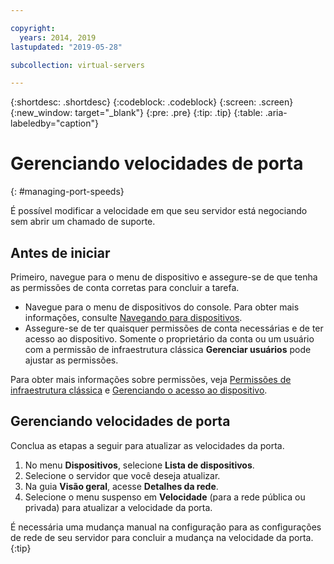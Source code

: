 ```yaml
---

copyright:
  years: 2014, 2019
lastupdated: "2019-05-28"

subcollection: virtual-servers

---
```


{:shortdesc: .shortdesc}
{:codeblock: .codeblock}
{:screen: .screen}
{:new_window: target="_blank"}
{:pre: .pre}
{:tip: .tip}
{:table: .aria-labeledby="caption"}

# Gerenciando velocidades de porta
{: #managing-port-speeds}

É possível modificar a velocidade em que seu servidor está negociando sem abrir um chamado de suporte.

## Antes de iniciar
Primeiro, navegue para o menu de dispositivo e assegure-se de que tenha as permissões de conta corretas para concluir a tarefa. 

* Navegue para o menu de dispositivos do console. Para obter mais informações, consulte [Navegando para dispositivos](/docs/vsi?topic=virtual-servers-navigating-devices).
* Assegure-se de ter quaisquer permissões de conta necessárias e de ter acesso ao dispositivo. Somente o proprietário da conta ou um usuário com a permissão de infraestrutura clássica **Gerenciar usuários** pode ajustar as permissões. 

Para obter mais informações sobre permissões, veja [Permissões de infraestrutura clássica](/docs/iam?topic=iam-infrapermission#infrapermission) e [Gerenciando o acesso ao dispositivo](/docs/vsi?topic=virtual-servers-managing-device-access).

## Gerenciando velocidades de porta
Conclua as etapas a seguir para atualizar as velocidades da porta.

1. No menu **Dispositivos**, selecione **Lista de dispositivos**.
3. Selecione o servidor que você deseja atualizar.
4. Na guia **Visão geral**, acesse **Detalhes da rede**.
5. Selecione o menu suspenso em **Velocidade** (para a rede pública ou privada) para atualizar a velocidade da porta.

É necessária uma mudança manual na configuração para as configurações de rede de seu servidor para concluir a mudança na velocidade da porta.
{:tip}
